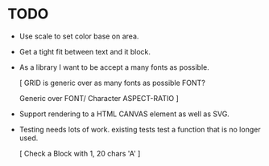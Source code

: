 # TODO

* Use scale to set color base on area.

* Get a tight fit between text and it block.

* As a library I want to be accept a many fonts as possible.

  [
    GRID is generic over as many fonts as possible FONT?

    Generic over FONT/ Character ASPECT-RATIO
  ]

* Support rendering to a HTML CANVAS element as well as SVG.

* Testing needs lots of work.
  existing tests test a function that is no longer used.

   [ Check a Block with 1, 20 chars 'A' ]